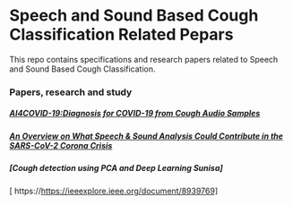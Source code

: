 # Speech and Sound Based Cough Classification Related Pepars 
This repo contains specifications and research papers related to Speech and Sound Based Cough Classification.

### Papers, research and study

##### [AI4COVID-19:Diagnosis for COVID-19 from Cough Audio Samples](https://arxiv.org/pdf/2004.01275.pdf)

##### [An Overview on What Speech & Sound Analysis Could Contribute in the SARS-CoV-2 Corona Crisis](https://arxiv.org/pdf/2003.11117.pdf)

##### [Cough detection using PCA and Deep Learning Sunisa]
[ https://https://ieeexplore.ieee.org/document/8939769]

